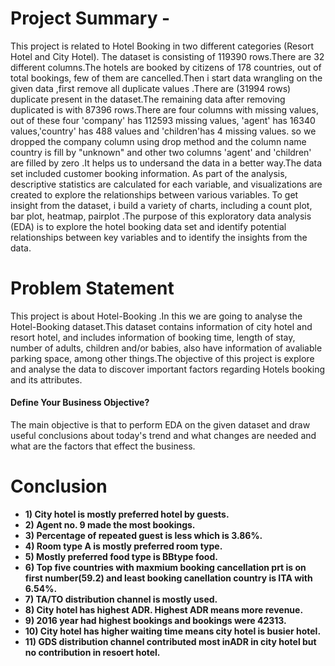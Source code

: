 # **Project Summary -**
This project is related to Hotel Booking in two different categories (Resort Hotel and City Hotel). The dataset is consisting of 119390 rows.There are 32 different columns.The hotels are  booked by citizens of 178 countries, out of total bookings, few of them are cancelled.Then i start data wrangling on the given data ,first remove all duplicate values .There are (31994 rows) duplicate present in the dataset.The remaining data after removing duplicated is with 87396 rows.There are four columns with missing values, out of these four 'company' has 112593 missing values, 'agent' has 16340 values,'country' has 488 values and 'children'has 4 missing values. so we dropped the company column using drop method and the column name country is fill by "unknown" and other two columns 'agent' and 'children' are filled by zero .It helps us to undersand the data in a better way.The data set included customer booking information. As part of the analysis, descriptive statistics are calculated for each variable, and visualizations are created to explore the relationships between various variables. To get insight from the dataset, i build a variety of charts, including a count plot, bar plot, heatmap, pairplot .The purpose of this exploratory data analysis (EDA) is to explore the hotel booking data set and identify potential relationships between key variables and to identify the insights from the data.

# **Problem Statement**

This project is about Hotel-Booking .In this we are going to analyse the Hotel-Booking dataset.This dataset contains information of city hotel and resort hotel, and includes information of booking time, length of stay, number of adults, children and/or babies, also have information of avaliable parking space, among other things.The objective of this project is explore and analyse the data to discover important factors regarding Hotels booking and its attributes.

#### **Define Your Business Objective?**

The main objective is that to perform EDA on the given dataset and draw useful conclusions about today's trend and what changes are needed and what are the factors that effect the business.

# **Conclusion**

* **1) City hotel is mostly preferred hotel by guests.**
* **2) Agent no. 9 made the most bookings.**
* **3) Percentage of repeated guest is less which is 3.86%.**
* **4) Room type A is mostly preferred room type.**
* **5) Mostly preferred food type is BBtype food.**
* **6) Top five countries with maxmium booking cancellation prt is on first number(59.2) and least booking canellation country is ITA with 6.54%.**
* **7) TA/TO distribution channel is mostly used.**
* **8) City hotel has highest ADR. Highest ADR means more revenue.**
* **9) 2016 year had highest bookings and bookings were 42313.**
* **10) City hotel has higher waiting time means city hotel is busier hotel.**
* **11) GDS distribution channel contributed most inADR in city hotel but no contribution in resoert hotel.**
